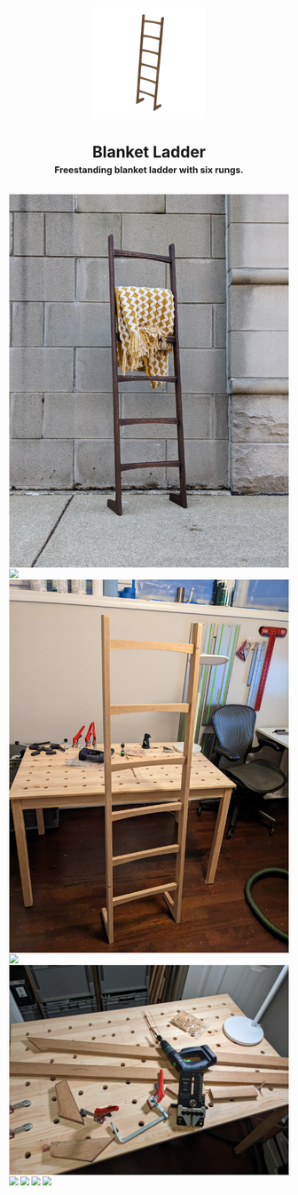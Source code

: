 <!-- 2023-12-28 -->

<p align="center">
  <img src="../../plans/blanket-ladder/images/wireframe.png" width="40%"/>
</p>
<h1 align="center">
  Blanket Ladder
  <br>
  <sup><sub><sup>Freestanding blanket ladder with six rungs.<sup></sub>
</h1>

![](/plans/blanket-ladder/images/gallery0.jpg)
![](/plans/blanket-ladder/images/gallery1.jpg)
![](/plans/blanket-ladder/images/gallery2.jpg)
![](/plans/blanket-ladder/images/gallery3.jpg)
![](/plans/blanket-ladder/images/gallery5.jpg)
![](/plans/blanket-ladder/images/gallery6.jpg)
![](/plans/blanket-ladder/images/gallery7.jpg)
![](/plans/blanket-ladder/images/gallery8.jpg)
![](/plans/blanket-ladder/images/gallery9.png)
